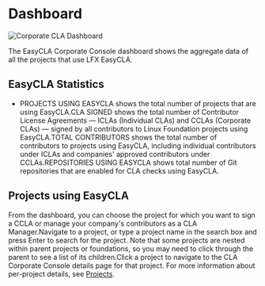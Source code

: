 # Dashboard

![Corporate CLA Dashboard](https://files.gitbook.com/v0/b/gitbook-legacy-files/o/assets%2F-M2DCN9UgoRgMEkgnLyP%2F-MR5-DtCjqGK6cece4le%2F-MR55AXT2rWPYPJ4m5Yd%2Fcorporate%20cla%20dashboard.png?alt=media\&token=912c1272-c913-4574-bbf7-8dc2be9a821f)

The EasyCLA Corporate Console dashboard shows the aggregate data of all the projects that use LFX EasyCLA.

## EasyCLA Statistics <a href="#cla-statistics" id="cla-statistics"></a>

* PROJECTS USING EASYCLA shows the total number of projects that are using EasyCLA.CLA SIGNED shows the total number of Contributor License Agreements — ICLAs (Individual CLAs) and CCLAs (Corporate CLAs) — signed by all contributors to Linux Foundation projects using EasyCLA.TOTAL CONTRIBUTORS shows the total number of contributors to projects using EasyCLA, including individual contributors under ICLAs and companies' approved contributors under CCLAs.REPOSITORIES USING EASYCLA shows total number of Git repositories that are enabled for CLA checks using EasyCLA.

## Projects using EasyCLA <a href="#projects-using-easycla" id="projects-using-easycla"></a>

From the dashboard, you can choose the project for which you want to sign a CCLA or manage your company's contributors as a CLA Manager.Navigate to a project, or type a project name in the search box and press Enter to search for the project. Note that some projects are nested within parent projects or foundations, so you may need to click through the parent to see a list of its children.Click a project to navigate to the CLA Corporate Console details page for that project. For more information about per-project details, see [Projects](https://app.gitbook.com/s/-M2DCN9UgoRgMEkgnLyP-3789850253/corporate-cla-console/projects).
